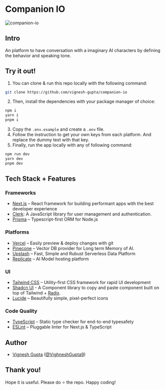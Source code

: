 # Companion IO

![companion-io](https://github.com/vignesh-gupta/companion-io/assets/52371759/3708d97b-409f-49fe-97a6-2b599b9c848d)


## Intro

An platform to have conversation with a imaginary AI characters by defining the behavior and speaking tone.

## Try it out!

1. You can clone & run this repo locally with the following command:
```bash
git clone https://github.com/vignesh-gupta/companion-io
```

2. Then, install the dependencies with your package manager of choice:
```bash
npm i
yarn i
pnpm i
```
3. Copy the `.env.example` and create a `.env` file.
4. Follow the instruction to get your own keys from each platform. And replace the dummy text with that key.
5. Finally, run the app locally  with any of following command:
```bash
npm run dev
yarn dev
pnpm dev
```

## Tech Stack + Features

### Frameworks

- [Next.js](https://nextjs.org/) – React framework for building performant apps with the best developer experience
- [Clerk](https://clerk.com/): A JavaScript library for user management and authentication.
- [Prisma](https://www.prisma.io/) – Typescript-first ORM for Node.js

### Platforms

- [Vercel](https://vercel.com/) – Easily preview & deploy changes with git
- [Pinecone](https://www.pinecone.io/) – Vector DB provider for Long term Memory of AI. 
- [Upstash](https://upstash.com/) – Fast, Simple and Rubust Serverless Data Platform
- [Replicate](https://replicate.com/) – AI Model hosting platform


### UI

- [Tailwind CSS](https://tailwindcss.com/) – Utility-first CSS framework for rapid UI development
- [Shadcn UI](https://ui.shadcn.com/) - A Component library to copy and paste component built on top of Tailwind + [Radix](https://www.radix-ui.com/).
- [Lucide](https://lucide.dev/) – Beautifully simple, pixel-perfect icons

### Code Quality

- [TypeScript](https://www.typescriptlang.org/) – Static type checker for end-to-end typesafety
- [ESLint](https://eslint.org/) – Pluggable linter for Next.js & TypeScript

## Author

- [Vignesh Gupta](https://vigneshgupta.vercel.app/) ([@VighneshGupta9](https://twitter.com/VighneshGupta9))

## Thank you! 
Hope it is useful. Please do ⭐ the repo. Happy coding!
